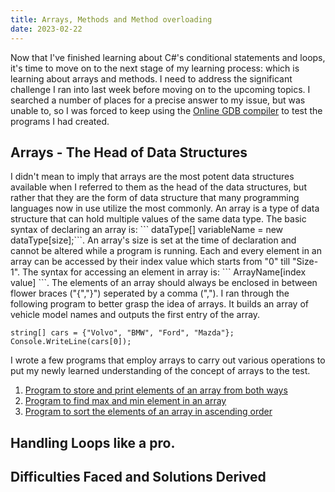 ```yaml
---
title: Arrays, Methods and Method overloading
date: 2023-02-22
---
```


Now that I've finished learning about C#'s conditional statements and loops, it's time to move on to the next stage of my learning process: which is learning about arrays and methods. I need to address the significant challenge I ran into last week before moving on to the upcoming topics. I searched a number of places for a precise answer to my issue, but was unable to, so I was forced to keep using the <a href="https://www.onlinegdb.com">Online GDB compiler</a> to test the programs I had created.

<h2>Arrays - The Head of Data Structures</h2>
I didn't mean to imply that arrays are the most potent data structures available when I referred to them as the head of the data structures, but rather that they are the form of data structure that many programming languages now in use utilize the most commonly. An array is a type of data structure that can hold multiple values of the same data type. The basic syntax of declaring an array is: ``` dataType[] variableName = new dataType[size];```. An array's size is set at the time of declaration and cannot be altered while a program is running. Each and every element in an array can be accessed by their index value which starts from "0" till "Size-1". The syntax for accessing an element in array is: ``` ArrayName[index value] ```. The elements of an array should always be enclosed in between flower braces ("{","}") seperated by a comma (","). I ran through the following program to better grasp the idea of arrays. It builds an array of vehicle model names and outputs the first entry of the array.

```
string[] cars = {"Volvo", "BMW", "Ford", "Mazda"};
Console.WriteLine(cars[0]);
```

I wrote a few programs that employ arrays to carry out various operations to put my newly learned understanding of the concept of arrays to the test.

1. <a href="https://github.com/sreenivas98/Learning_Journey/blob/main/CodePractice/Arrays/W3rArrayQ1.cs">Program to store and print elements of an array from both ways</a>
2. <a href="https://github.com/sreenivas98/Learning_Journey/blob/main/CodePractice/Arrays/MaxMinArray.cs">Program to find max and min element in an array</a>
3. <a href="https://github.com/sreenivas98/Learning_Journey/blob/main/CodePractice/Arrays/ArraySort.cs">Program to sort the elements of an array in ascending order</a>


<h2>Handling Loops like a pro.</h2>



<h2>Difficulties Faced and Solutions Derived</h2>
